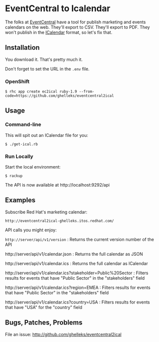 # EventCentral to Icalendar

The folks at [EventCentral] have a tool for publish marketing and events
calendars on the web. They'll export to CSV. They'll export to PDF. They won't
publish in the [ICalendar] format, so let's fix that.

## Installation

You download it. That's pretty much it.

Don't forget to set the URL in the `.env` file.

### OpenShift

~~~~~
$ rhc app create ec2ical ruby-1.9 --from-code=https://github.com/ghelleks/eventcentral2ical
~~~~~

## Usage

### Command-line

This will spit out an ICalendar file for you:

~~~~~
$ ./get-ical.rb
~~~~~

### Run Locally

Start the local environment:
~~~~~
$ rackup
~~~~~

The API is now available at http://localhost:9292/api

## Examples

Subscribe Red Hat's marketing calendar:

    http://eventcentral2ical-ghelleks.itos.redhat.com/

API calls you might enjoy:

`http://server/api/v1/version`
: Returns the current version number of the API

http://server/api/v1/calendar.json
: Returns the full calendar as JSON

http://server/api/v1/calendar.ics
: Returns the full calendar as ICalendar

http://server/api/v1/calendar.ics?stakeholder=Public%20Sector
: Filters results for events that have "Public Sector" in the "stakeholders" field
    
http://server/api/v1/calendar.ics?region=EMEA
: Filters results for events that have "Public Sector" in the "stakeholders" field
    
http://server/api/v1/calendar.ics?country=USA
: Filters results for events that have "USA" for the "country" field

## Bugs, Patches, Problems

File an issue: http://github.com/ghelleks/eventcentral2ical

[EventCentral]: http://www.g2planet.com/solutions.php
[ICalendar]: https://tools.ietf.org/html/rfc5545
